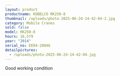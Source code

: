 ```yaml
---
layout: product
productname: KOBELCO RK250-8
thumbnail: /uploads/photo-2025-06-24-14-42-04-2.jpg
category: Mobile Cranes
sold: false
model: RK250-8
hours: 16,579
year: "2014"
serial_no: EE04-20046
detailpictures:
  - /uploads/photo-2025-06-24-14-42-04.jpg
---
```

Good working condition